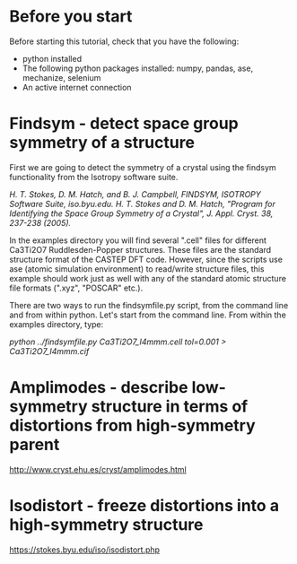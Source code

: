 # Before you start

Before starting this tutorial, check that you have the following:

* python installed
* The following python packages installed: numpy, pandas, ase, mechanize, selenium
* An active internet connection


# Findsym - detect space group symmetry of a structure

First we are going to detect the symmetry of a crystal using the findsym functionality from the Isotropy software suite. 

_H. T. Stokes, D. M. Hatch, and B. J. Campbell, FINDSYM, ISOTROPY Software Suite, iso.byu.edu._
_H. T. Stokes and D. M. Hatch, "Program for Identifying the Space Group Symmetry of a Crystal", J. Appl. Cryst. 38, 237-238 (2005)._

In the examples directory you will find several ".cell" files for different Ca3Ti2O7 Ruddlesden-Popper structures. These files are the standard structure format of the CASTEP DFT code. However, since the scripts use ase (atomic simulation environment) to read/write structure files, this example should work just as well with any of the standard atomic structure file formats (".xyz", "POSCAR" etc.). 

There are two ways to run the findsymfile.py script, from the command line and from within python. Let's start from the command line. From within the examples directory, type:

_python ../findsymfile.py Ca3Ti2O7_I4mmm.cell tol=0.001 > Ca3Ti2O7_I4mmm.cif_


# Amplimodes - describe low-symmetry structure in terms of distortions from high-symmetry parent

http://www.cryst.ehu.es/cryst/amplimodes.html



# Isodistort - freeze distortions into a high-symmetry structure

https://stokes.byu.edu/iso/isodistort.php


